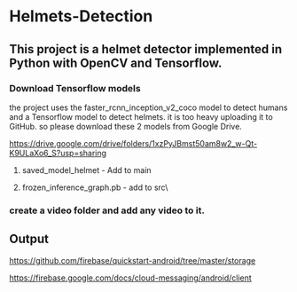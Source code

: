 # Helmets-Detection

## This project is a helmet detector implemented in Python with OpenCV and Tensorflow.

### Download Tensorflow models

the project uses the faster_rcnn_inception_v2_coco model to detect humans and a Tensorflow model to detect helmets.
it is too heavy uploading it to GitHub. so please download these 2 models from Google Drive.

https://drive.google.com/drive/folders/1xzPyJBmst50am8w2_w-Qt-K9ULaXo6_S?usp=sharing

1. saved_model_helmet -
Add to main

3. frozen_inference_graph.pb -
add to src\

### create a video folder and add any video to it.

## Output

https://github.com/firebase/quickstart-android/tree/master/storage

https://firebase.google.com/docs/cloud-messaging/android/client
